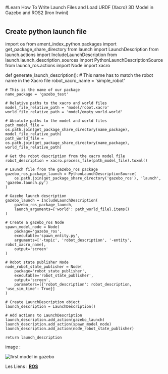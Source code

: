 #Learn How To Write Launch Files and Load URDF (Xacro) 3D Model in Gazebo and ROS2 (Iron Irwini) <h1>
 
## Create python launch file
import os
from ament_index_python.packages import get_package_share_directory
from launch import LaunchDescription
from launch.actions import IncludeLaunchDescription
from launch.launch_description_sources import PythonLaunchDescriptionSource
from launch_ros.actions import Node
import xacro

def generate_launch_description():
    # This name has to match the robot name in the Xacro file
    robot_xacro_name = 'simple_robot'
    
    # This is the name of our package
    name_package = 'gazebo_test'
    
    # Relative paths to the xacro and world files
    model_file_relative_path = 'model/robot.xacro'
    world_file_relative_path = 'model/empty_world.world'
    
    # Absolute paths to the model and world files
    path_model_file = os.path.join(get_package_share_directory(name_package), model_file_relative_path)
    path_world_file = os.path.join(get_package_share_directory(name_package), world_file_relative_path)
    
    # Get the robot description from the xacro model file
    robot_description = xacro.process_file(path_model_file).toxml()
    
    # Launch file from the gazebo_ros package
    gazebo_ros_package_launch = PythonLaunchDescriptionSource(
        os.path.join(get_package_share_directory('gazebo_ros'), 'launch', 'gazebo.launch.py')
    )
    
    # Gazebo launch description
    gazebo_launch = IncludeLaunchDescription(
        gazebo_ros_package_launch,
        launch_arguments={'world': path_world_file}.items()
    )
    
    # Create a gazebo_ros Node
    spawn_model_node = Node(
        package='gazebo_ros',
        executable='spawn_entity.py',
        arguments=['-topic', 'robot_description', '-entity', robot_xacro_name],
        output='screen'
    )
    
    # Robot state publisher Node
    node_robot_state_publisher = Node(
        package='robot_state_publisher',
        executable='robot_state_publisher',
        output='screen',
        parameters=[{'robot_description': robot_description, 'use_sim_time': True}]
    )
    
    # Create LaunchDescription object
    launch_description = LaunchDescription()
    
    # Add actions to LaunchDescription
    launch_description.add_action(gazebo_launch)
    launch_description.add_action(spawn_model_node)
    launch_description.add_action(node_robot_state_publisher)
    
    return launch_description

 

 
image :

![first model in gazebo](https://github.com/user-attachments/assets/0a512afc-0306-45c6-aa23-6d02158e0167)


 
 

 
Les Liens : 
  [**ROS**]([https://docs.ros.org/en/rolling/index.html](https://www.youtube.com/watch?v=w6Kvq7ac-J8))
